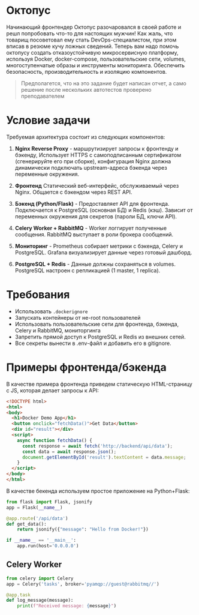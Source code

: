 # Октопус

Начинающий фронтендер Октопус разочаровался в своей работе и решл попробовать что-то для настоящих мужчин! Как жаль, что товарищ посоветовал ему стать DevOps-специалистом, при этом вписав в резюме кучу ложных сведений. Теперь вам надо помочь октопусу создать отказоустойчивую микросервисную платформу, используя Docker, docker-compose, пользовательские сети, volumes, многоступенчатые образы и инструменты мониторинга. Обеспечить безопасность, производительность и изоляцию компонентов.

> Предполагется, что на это задание будет написан отчет, а само решение после нескольких автотестов проверено преподавателем

# Условие задачи

Требуемая архитектура состоит из следующих компонентов:
1. **Nginx Reverse Proxy** - маршрутизирует запросы к фронтенду и бэкенду, Использует HTTPS с самоподписанным сертификатом (сгенерируйте его при сборке), конфигурация Nginx должна динамически подключать upstream-адреса бэкенда через переменные окружения.

2. **Фронтенд** Статический веб-интерфейс, обслуживаемый через Nginx. Общается с бэкендом через REST API.

3. **Бэкенд (Python/Flask)** - Предоставляет API для фронтенда. Подключается к PostgreSQL (основная БД) и Redis (кэш). Зависит от переменных окружения для секретов (пароли БД, ключи API).

4. **Celery Worker + RabbitMQ** - Worker логгирует полученные сообщения. RabbitMQ выступает в роли брокера сообщений.

5. **Мониторинг** - Prometheus собирает метрики с бэкенда, Celery и PostgreSQL. Grafana визуализирует данные через готовый дашборд.

6. **PostgreSQL + Redis** - Данные должны сохраняться в volumes. PostgreSQL настроен с репликацией (1 master, 1 replica).

# Требования

- Использовать `.dockerignore`
- Запускать контейнеры от не-root пользователей
- Использовать пользовательские сети для фронтенда, бэкенда, Celery и RabbitMQ, мониторгинга
- Запретить прямой доступ к PostgreSQL и Redis из внешних сетей.
- Все секреты вынести в .env-файл и добавить его в gitignore.

# Примеры фронтенда/бэкенда

В качестве примера фронтенда приведем статическую HTML-страницу с JS, которая делает запросы к API:

```html
<!DOCTYPE html>
<html>
<body>
  <h1>Docker Demo App</h1>
  <button onclick="fetchData()">Get Data</button>
  <div id="result"></div>
  <script>
    async function fetchData() {
      const response = await fetch('http://backend/api/data');
      const data = await response.json();
      document.getElementById('result').textContent = data.message;
    }
  </script>
</body>
</html>
```

В качестве бекенда используем простое приложение на Python+Flask:

```python
from flask import Flask, jsonify
app = Flask(__name__)

@app.route('/api/data')
def get_data():
    return jsonify({"message": "Hello from Docker!"})

if __name__ == '__main__':
    app.run(host='0.0.0.0')
```

## Celery Worker

```py
from celery import Celery
app = Celery('tasks', broker='pyamqp://guest@rabbitmq//')

@app.task
def log_message(message):
    print(f"Received message: {message}")
```


